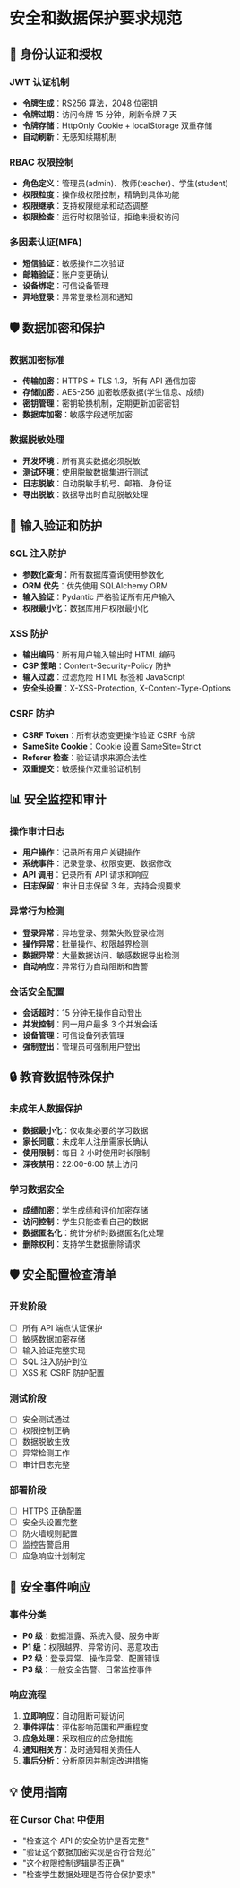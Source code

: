 # 安全和数据保护要求规范

## 🔐 身份认证和授权

### JWT 认证机制

- **令牌生成**：RS256 算法，2048 位密钥
- **令牌过期**：访问令牌 15 分钟，刷新令牌 7 天
- **令牌存储**：HttpOnly Cookie + localStorage 双重存储
- **自动刷新**：无感知续期机制

### RBAC 权限控制

- **角色定义**：管理员(admin)、教师(teacher)、学生(student)
- **权限粒度**：操作级权限控制，精确到具体功能
- **权限继承**：支持权限继承和动态调整
- **权限检查**：运行时权限验证，拒绝未授权访问

### 多因素认证(MFA)

- **短信验证**：敏感操作二次验证
- **邮箱验证**：账户变更确认
- **设备绑定**：可信设备管理
- **异地登录**：异常登录检测和通知

## 🛡️ 数据加密和保护

### 数据加密标准

- **传输加密**：HTTPS + TLS 1.3，所有 API 通信加密
- **存储加密**：AES-256 加密敏感数据(学生信息、成绩)
- **密钥管理**：密钥轮换机制，定期更新加密密钥
- **数据库加密**：敏感字段透明加密

### 数据脱敏处理

- **开发环境**：所有真实数据必须脱敏
- **测试环境**：使用脱敏数据集进行测试
- **日志脱敏**：自动脱敏手机号、邮箱、身份证
- **导出脱敏**：数据导出时自动脱敏处理

## 🚨 输入验证和防护

### SQL 注入防护

- **参数化查询**：所有数据库查询使用参数化
- **ORM 优先**：优先使用 SQLAlchemy ORM
- **输入验证**：Pydantic 严格验证所有用户输入
- **权限最小化**：数据库用户权限最小化

### XSS 防护

- **输出编码**：所有用户输入输出时 HTML 编码
- **CSP 策略**：Content-Security-Policy 防护
- **输入过滤**：过滤危险 HTML 标签和 JavaScript
- **安全头设置**：X-XSS-Protection, X-Content-Type-Options

### CSRF 防护

- **CSRF Token**：所有状态变更操作验证 CSRF 令牌
- **SameSite Cookie**：Cookie 设置 SameSite=Strict
- **Referer 检查**：验证请求来源合法性
- **双重提交**：敏感操作双重验证机制

## 📊 安全监控和审计

### 操作审计日志

- **用户操作**：记录所有用户关键操作
- **系统事件**：记录登录、权限变更、数据修改
- **API 调用**：记录所有 API 请求和响应
- **日志保留**：审计日志保留 3 年，支持合规要求

### 异常行为检测

- **登录异常**：异地登录、频繁失败登录检测
- **操作异常**：批量操作、权限越界检测
- **数据异常**：大量数据访问、敏感数据导出检测
- **自动响应**：异常行为自动阻断和告警

### 会话安全配置

- **会话超时**：15 分钟无操作自动登出
- **并发控制**：同一用户最多 3 个并发会话
- **设备管理**：可信设备列表管理
- **强制登出**：管理员可强制用户登出

## 🔒 教育数据特殊保护

### 未成年人数据保护

- **数据最小化**：仅收集必要的学习数据
- **家长同意**：未成年人注册需家长确认
- **使用限制**：每日 2 小时使用时长限制
- **深夜禁用**：22:00-6:00 禁止访问

### 学习数据安全

- **成绩加密**：学生成绩和评价加密存储
- **访问控制**：学生只能查看自己的数据
- **数据匿名化**：统计分析时数据匿名化处理
- **删除权利**：支持学生数据删除请求

## 🛡️ 安全配置检查清单

### 开发阶段

- [ ] 所有 API 端点认证保护
- [ ] 敏感数据加密存储
- [ ] 输入验证完整实现
- [ ] SQL 注入防护到位
- [ ] XSS 和 CSRF 防护配置

### 测试阶段

- [ ] 安全测试通过
- [ ] 权限控制正确
- [ ] 数据脱敏生效
- [ ] 异常检测工作
- [ ] 审计日志完整

### 部署阶段

- [ ] HTTPS 正确配置
- [ ] 安全头设置完整
- [ ] 防火墙规则配置
- [ ] 监控告警启用
- [ ] 应急响应计划制定

## 🚨 安全事件响应

### 事件分类

- **P0 级**：数据泄露、系统入侵、服务中断
- **P1 级**：权限越界、异常访问、恶意攻击
- **P2 级**：登录异常、操作异常、配置错误
- **P3 级**：一般安全告警、日常监控事件

### 响应流程

1. **立即响应**：自动阻断可疑访问
2. **事件评估**：评估影响范围和严重程度
3. **应急处理**：采取相应的应急措施
4. **通知相关方**：及时通知相关责任人
5. **事后分析**：分析原因并制定改进措施

## 💡 使用指南

### 在 Cursor Chat 中使用

- "检查这个 API 的安全防护是否完整"
- "验证这个数据加密实现是否符合规范"
- "这个权限控制逻辑是否正确"
- "检查学生数据处理是否符合保护要求"
